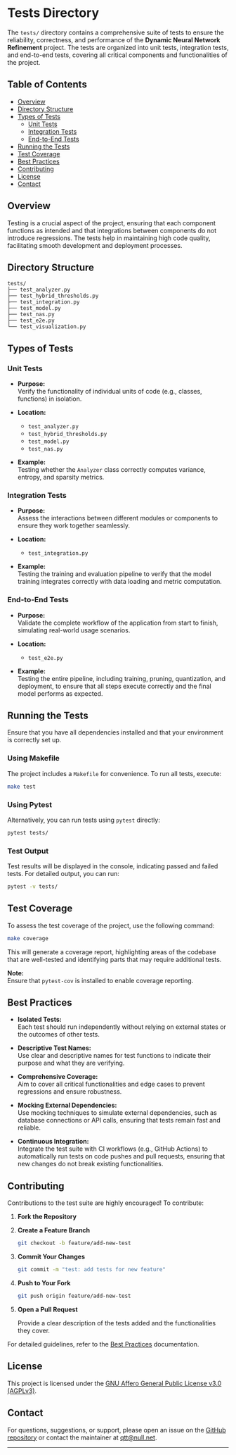 # Tests Directory

The `tests/` directory contains a comprehensive suite of tests to ensure the reliability, correctness, and performance of the **Dynamic Neural Network Refinement** project. The tests are organized into unit tests, integration tests, and end-to-end tests, covering all critical components and functionalities of the project.

## Table of Contents

- [Overview](#overview)
- [Directory Structure](#directory-structure)
- [Types of Tests](#types-of-tests)
  - [Unit Tests](#unit-tests)
  - [Integration Tests](#integration-tests)
  - [End-to-End Tests](#end-to-end-tests)
- [Running the Tests](#running-the-tests)
- [Test Coverage](#test-coverage)
- [Best Practices](#best-practices)
- [Contributing](#contributing)
- [License](#license)
- [Contact](#contact)

## Overview

Testing is a crucial aspect of the project, ensuring that each component functions as intended and that integrations between components do not introduce regressions. The tests help in maintaining high code quality, facilitating smooth development and deployment processes.

## Directory Structure

```
tests/
├── test_analyzer.py
├── test_hybrid_thresholds.py
├── test_integration.py
├── test_model.py
├── test_nas.py
├── test_e2e.py
└── test_visualization.py
```

## Types of Tests

### Unit Tests

- **Purpose:**  
  Verify the functionality of individual units of code (e.g., classes, functions) in isolation.

- **Location:**  
  - `test_analyzer.py`
  - `test_hybrid_thresholds.py`
  - `test_model.py`
  - `test_nas.py`

- **Example:**  
  Testing whether the `Analyzer` class correctly computes variance, entropy, and sparsity metrics.

### Integration Tests

- **Purpose:**  
  Assess the interactions between different modules or components to ensure they work together seamlessly.

- **Location:**  
  - `test_integration.py`

- **Example:**  
  Testing the training and evaluation pipeline to verify that the model training integrates correctly with data loading and metric computation.

### End-to-End Tests

- **Purpose:**  
  Validate the complete workflow of the application from start to finish, simulating real-world usage scenarios.

- **Location:**  
  - `test_e2e.py`

- **Example:**  
  Testing the entire pipeline, including training, pruning, quantization, and deployment, to ensure that all steps execute correctly and the final model performs as expected.

## Running the Tests

Ensure that you have all dependencies installed and that your environment is correctly set up.

### Using Makefile

The project includes a `Makefile` for convenience. To run all tests, execute:

```bash
make test
```

### Using Pytest

Alternatively, you can run tests using `pytest` directly:

```bash
pytest tests/
```

### Test Output

Test results will be displayed in the console, indicating passed and failed tests. For detailed output, you can run:

```bash
pytest -v tests/
```

## Test Coverage

To assess the test coverage of the project, use the following command:

```bash
make coverage
```

This will generate a coverage report, highlighting areas of the codebase that are well-tested and identifying parts that may require additional tests.

**Note:**  
Ensure that `pytest-cov` is installed to enable coverage reporting.

## Best Practices

- **Isolated Tests:**  
  Each test should run independently without relying on external states or the outcomes of other tests.

- **Descriptive Test Names:**  
  Use clear and descriptive names for test functions to indicate their purpose and what they are verifying.

- **Comprehensive Coverage:**  
  Aim to cover all critical functionalities and edge cases to prevent regressions and ensure robustness.

- **Mocking External Dependencies:**  
  Use mocking techniques to simulate external dependencies, such as database connections or API calls, ensuring that tests remain fast and reliable.

- **Continuous Integration:**  
  Integrate the test suite with CI workflows (e.g., GitHub Actions) to automatically run tests on code pushes and pull requests, ensuring that new changes do not break existing functionalities.

## Contributing

Contributions to the test suite are highly encouraged! To contribute:

1. **Fork the Repository**
2. **Create a Feature Branch**

   ```bash
   git checkout -b feature/add-new-test
   ```

3. **Commit Your Changes**

   ```bash
   git commit -m "test: add tests for new feature"
   ```

4. **Push to Your Fork**

   ```bash
   git push origin feature/add-new-test
   ```

5. **Open a Pull Request**

   Provide a clear description of the tests added and the functionalities they cover.

For detailed guidelines, refer to the [Best Practices](../docs/best_practices.md) documentation.

## License

This project is licensed under the [GNU Affero General Public License v3.0 (AGPLv3)](../LICENSE).

## Contact

For questions, suggestions, or support, please open an issue on the [GitHub repository](https://github.com/redx94/Dynamic-Neural-Network-Refinement/issues) or contact the maintainer at [qtt@null.net](mailto:qtt@null.net).

---
```
